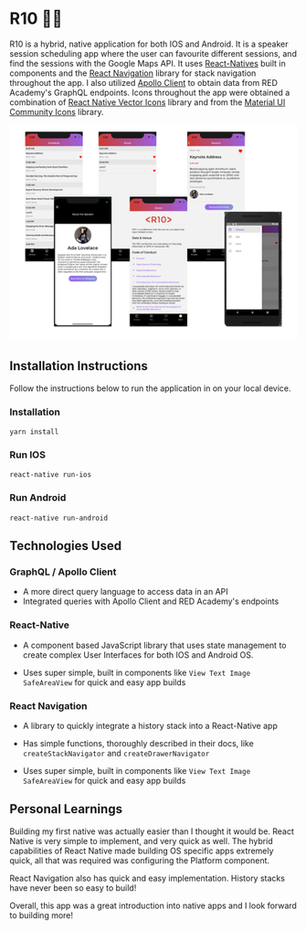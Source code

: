 # R10 👨‍🏫

R10 is a hybrid, native application for both IOS and Android. It is a speaker session scheduling app where the user can favourite different sessions, and find the sessions with the Google Maps API. It uses [React-Natives](https://reactnative.dev/) built in components and the [React Navigation](https://reactnavigation.org/) library for stack navigation throughout the app. I also utilized [Apollo Client](https://www.apollographql.com/docs/react/) to obtain data from RED Academy's GraphQL endpoints. Icons throughout the app were obtained a combination of [React Native Vector Icons](https://github.com/oblador/react-native-vector-icons) library and from the [Material UI Community Icons](https://materialdesignicons.com/) library.

![R10 Mockup pictures](./public/r10-mockup.png)

## Installation Instructions

Follow the instructions below to run the application in on your local device.

### Installation

```
yarn install
```

### Run IOS

```
react-native run-ios
```

### Run Android

```
react-native run-android
```

## Technologies Used

### GraphQL / Apollo Client

- A more direct query language to access data in an API
- Integrated queries with Apollo Client and RED Academy's endpoints

### React-Native

- A component based JavaScript library that uses state management to create complex User Interfaces for both IOS and Android OS.

- Uses super simple, built in components like `View Text Image SafeAreaView` for quick and easy app builds

### React Navigation

- A library to quickly integrate a history stack into a React-Native app
- Has simple functions, thoroughly described in their docs, like `createStackNavigator` and `createDrawerNavigator`

- Uses super simple, built in components like `View Text Image SafeAreaView` for quick and easy app builds

## Personal Learnings

Building my first native was actually easier than I thought it would be. React Native is very simple to implement, and very quick as well. The hybrid capabilities of React Native made building OS specific apps extremely quick, all that was required was configuring the Platform component.

React Navigation also has quick and easy implementation. History stacks have never been so easy to build!

Overall, this app was a great introduction into native apps and I look forward to building more!
